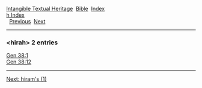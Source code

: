 [Intangible Textual Heritage](../../index)  [Bible](../index) 
[Index](index)   
[h Index](_h_)  
  [Previous](c05486)  [Next](c05488) 

------------------------------------------------------------------------

### &lt;hirah&gt; 2 entries

[Gen 38:1](../kjv/gen038.htm#001)  
[Gen 38:12](../kjv/gen038.htm#012)  

------------------------------------------------------------------------

[Next: hiram's (1)](c05488)
